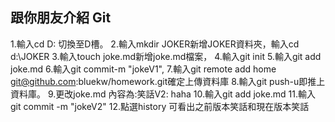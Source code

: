 ## 跟你朋友介紹 Git
1.輸入cd D: 切換至D槽。
2.輸入mkdir JOKER新增JOKER資料夾，輸入cd d:\JOKER
3.輸入touch joke.md新增joke.md檔案，
4.輸入git init
5.輸入git add joke.md
6.輸入git commit-m "jokeV1",
7.輸入git remote add home git@github.com:bluekw/homework.git確定上傳資料庫
8.輸入git push-u即推上資料庫。 
9.更改joke.md 內容為:笑話V2: haha
10.輸入git add joke.md 
11.輸入git commit -m "jokeV2"
12.點選history 可看出之前版本笑話和現在版本笑話
